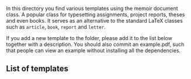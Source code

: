 In this directory you find various templates using the memoir document
class. A popular class for typesetting assignments, project reports,
theses and even books. It serves as an alternative to the standard
LaTeX classes such as ```article```, ```book```, ```report``` and
```letter```.

If you add a new template to the folder, please add it to the list
below together with a description. You should also commit an
example.pdf, such that people can view an example without installing
all the dependencies.


List of templates
-----------------
